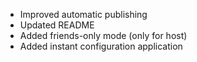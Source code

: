 * Improved automatic publishing
* Updated README
* Added friends-only mode (only for host)
* Added instant configuration application